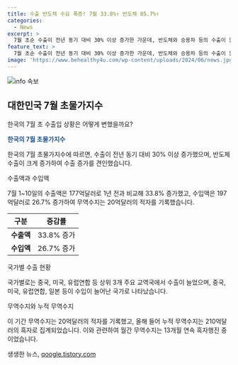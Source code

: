 ```yaml
---
title: 수출 반도체 수요 폭증! 7월 33.8%↑ 반도체 85.7%↑
categories:
  - News
excerpt: >
  7월 초순 수출이 전년 동기 대비 30% 이상 증가한 가운데, 반도체와 승용차 등의 수출이 늘며 이로 인해 수출액은 177억달러로 33.8% 증가했다. 반면에, 수입은 197억달러로 26.7% 증가하여 무역수지는 20억달러 적자를 기록했다. 중국, 미국, 유럽연합 등과의 교역에서 늘어나는 반면, 호주와의 교역에서는 감소했으며, 누적 무역수지는 210억달러 흑자로 집계됐다.
feature_text: >
  7월 초순 수출이 전년 동기 대비 30% 이상 증가한 가운데, 반도체와 승용차 등의 수출이 늘며 이로 인해 수출액은 177억달러로 33.8% 증가했다. 반면에, 수입은 197억달러로 26.7% 증가하여 무역수지는 20억달러 적자를 기록했다. 중국, 미국, 유럽연합 등과의 교역에서 늘어나는 반면, 호주와의 교역에서는 감소했으며, 누적 무역수지는 210억달러 흑자로 집계됐다.
image: 'https://www.behealthy4u.com/wp-content/uploads/2024/06/news.jpg'
---
```


<p><img src="https://www.behealthy4u.com/wp-content/uploads/2024/06/news.jpg" alt="info 속보" /></p>

<h2 data-ke-size="size26">대한민국 7월 초물가지수</h2>

<p>한국의 7월 초 수출입 상황은 어떻게 변했을까요?</p>

<p data-ke-size="size16"><b><span style="color: #1a5490;">한국의 7월 초물가지수</span></b></p>

<p>한국의 7월 초물가지수에 따르면, 수출이 전년 동기 대비 30% 이상 증가했으며, 반도체 수출이 크게 증가하여 수출 증가를 견인했습니다.</p>

<p data-ke-size="size16">수출액과 수입액</p>

<p>7월 1~10일의 수출액은 177억달러로 1년 전과 비교해 33.8% 증가했고, 수입액은 197억달러로 26.7% 증가하여 무역수지는 20억달러의 적자를 기록했습니다.</p>

<table>
    <thead>
        <tr>
            <th>구분</th>
            <th>증감률</th>
        </tr>
    </thead>
    <tbody>
        <tr>
            <td><b>수출액</b></td>
            <td>33.8% 증가</td>
        </tr>
        <tr>
            <td><b>수입액</b></td>
            <td>26.7% 증가</td>
        </tr>
    </tbody>
</table>

<p data-ke-size="size16">국가별 수출 현황</p>

<p>국가별로는 중국, 미국, 유럽연합 등 상위 3개 주요 교역국에서 수출이 늘었으며, 중국, 미국, 유럽연합, 일본 등이 수입이 늘어난 국가로 나타났습니다.</p>

<p data-ke-size="size16">무역수지와 누적 무역수지</p>

<p>이 기간 무역수지는 20억달러의 적자를 기록했고, 올해 들어 누적 무역수지는 210억달러의 흑자로 집계되었습니다.
이와 관련하여 월간 무역수지는 13개월 연속 흑자행진 중이었습니다.</p>
생생한 뉴스, <a href="https://qoogle.tistory.com" rel="dofollow">qoogle.tistory.com</a>


